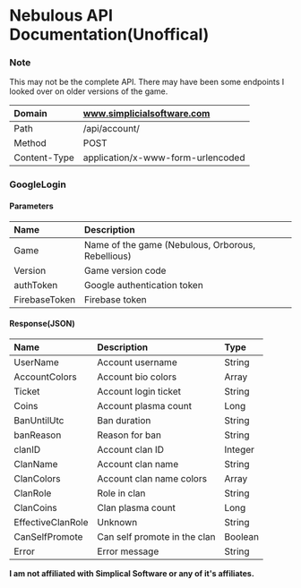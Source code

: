# Nebulous API Documentation(Unoffical)
### Note
This may not be the complete API. There may have been some endpoints I looked over on older versions of the game.

| Domain | www.simplicialsoftware.com |
|:---|:---|
| Path | /api/account/ |
| Method | POST |
| Content-Type | application/x-www-form-urlencoded |

### GoogleLogin
#### Parameters
| Name | Description |
|:---|:---|
| Game | Name of the game (Nebulous, Orborous, Rebellious) |
| Version | Game version code |
| authToken | Google authentication token |
| FirebaseToken | Firebase token |

#### Response(JSON)
| Name | Description | Type |
|:---|:---|:---|
| UserName | Account username | String |
| AccountColors | Account bio colors | Array |
| Ticket | Account login ticket | String |
| Coins | Account plasma count | Long |
| BanUntilUtc | Ban duration | String |
| banReason | Reason for ban | String |
| clanID | Account clan ID | Integer |
| ClanName | Account clan name | String |
| ClanColors | Account clan name colors | Array |
| ClanRole | Role in clan | String |
| ClanCoins | Clan plasma count | Long |
| EffectiveClanRole | Unknown | String |
| CanSelfPromote | Can self promote in the clan | Boolean |
| Error | Error message | String |

**I am not affiliated with Simplical Software or any of it's affiliates.**
